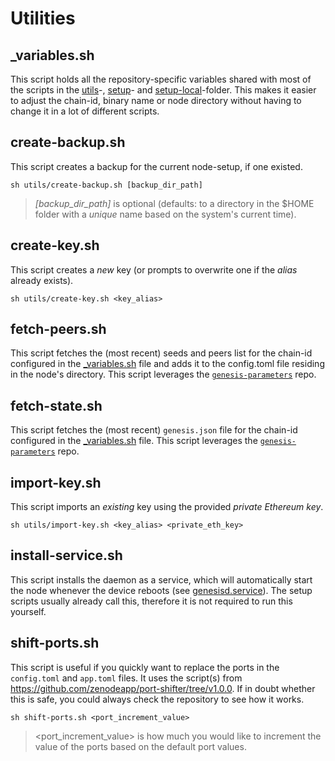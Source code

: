 # Utilities

## \_variables.sh

This script holds all the repository-specific variables shared with most of the scripts in the [utils](/utils)-, [setup](/setup)- and [setup-local](/setup-local)-folder. This makes it easier to adjust the chain-id, binary name or node directory without having to change it in a lot of different scripts.

## create-backup.sh

This script creates a backup for the current node-setup, if one existed.

```
sh utils/create-backup.sh [backup_dir_path]
```

> _[backup_dir_path]_ is optional (defaults: to a directory in the $HOME folder with a _unique_ name based on the system's current time).

## create-key.sh

This script creates a _new_ key (or prompts to overwrite one if the _alias_ already exists).

```
sh utils/create-key.sh <key_alias>
```

## fetch-peers.sh

This script fetches the (most recent) seeds and peers list for the chain-id configured in the [\_variables.sh](/utils/_variables.sh) file and adds it to the config.toml file residing in the node's directory. This script leverages the [`genesis-parameters`](https://github.com/zenodeapp/genesis-parameters) repo.

## fetch-state.sh

This script fetches the (most recent) `genesis.json` file for the chain-id configured in the [\_variables.sh](/utils/_variables.sh) file. This script leverages the [`genesis-parameters`](https://github.com/zenodeapp/genesis-parameters) repo.

## import-key.sh

This script imports an _existing_ key using the provided _private Ethereum key_.

```
sh utils/import-key.sh <key_alias> <private_eth_key>
```

## install-service.sh

This script installs the daemon as a service, which will automatically start the node whenever the device reboots (see [genesisd.service](/services/genesisd.service)). The setup scripts usually already call this, therefore it is not required to run this yourself.

## shift-ports.sh

This script is useful if you quickly want to replace the ports in the `config.toml` and `app.toml` files. It uses the script(s) from https://github.com/zenodeapp/port-shifter/tree/v1.0.0. If in doubt whether this is safe, you could always check the repository to see how it works.

```
sh shift-ports.sh <port_increment_value>
```

> <port_increment_value> is how much you would like to increment the value of the ports based on the default port values.
